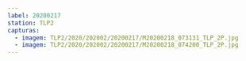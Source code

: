 ```yaml
---
label: 20200217
station: TLP2
capturas:
  - imagem: TLP2/2020/202002/20200217/M20200218_073131_TLP_2P.jpg
  - imagem: TLP2/2020/202002/20200217/M20200218_074200_TLP_2P.jpg
---
```

